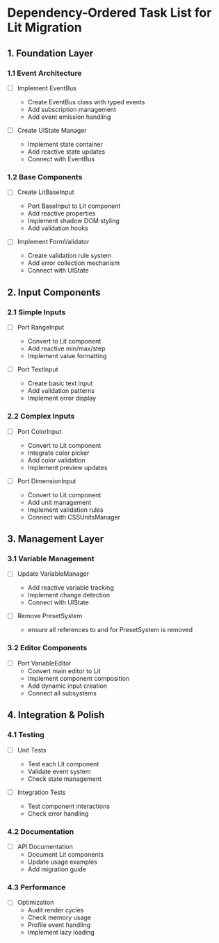 # Dependency-Ordered Task List for Lit Migration

## 1. Foundation Layer
### 1.1 Event Architecture
- [ ] Implement EventBus
  - Create EventBus class with typed events
  - Add subscription management
  - Add event emission handling
  
- [ ] Create UIState Manager
  - Implement state container
  - Add reactive state updates
  - Connect with EventBus

### 1.2 Base Components
- [ ] Create LitBaseInput
  - Port BaseInput to Lit component
  - Add reactive properties
  - Implement shadow DOM styling
  - Add validation hooks

- [ ] Implement FormValidator
  - Create validation rule system
  - Add error collection mechanism
  - Connect with UIState

## 2. Input Components
### 2.1 Simple Inputs
- [ ] Port RangeInput
  - Convert to Lit component
  - Add reactive min/max/step
  - Implement value formatting

- [ ] Port TextInput
  - Create basic text input
  - Add validation patterns
  - Implement error display

### 2.2 Complex Inputs
- [ ] Port ColorInput
  - Convert to Lit component
  - Integrate color picker
  - Add color validation
  - Implement preview updates

- [ ] Port DimensionInput
  - Convert to Lit component
  - Add unit management
  - Implement validation rules
  - Connect with CSSUnitsManager

## 3. Management Layer
### 3.1 Variable Management
- [ ] Update VariableManager
  - Add reactive variable tracking
  - Implement change detection
  - Connect with UIState

- [ ] Remove PresetSystem
  - ensure all references to and for PresetSystem is removed

### 3.2 Editor Components
- [ ] Port VariableEditor
  - Convert main editor to Lit
  - Implement component composition
  - Add dynamic input creation
  - Connect all subsystems

## 4. Integration & Polish
### 4.1 Testing
- [ ] Unit Tests
  - Test each Lit component
  - Validate event system
  - Check state management

- [ ] Integration Tests
  - Test component interactions
  - Check error handling

### 4.2 Documentation
- [ ] API Documentation
  - Document Lit components
  - Update usage examples
  - Add migration guide

### 4.3 Performance
- [ ] Optimization
  - Audit render cycles
  - Check memory usage
  - Profile event handling
  - Implement lazy loading
